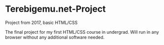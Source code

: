 # Terebigemu.net-Project
Project from 2017, basic HTML/CSS

The final project for my first HTML/CSS course in undergrad. Will run in any browser without any additional software needed. 
